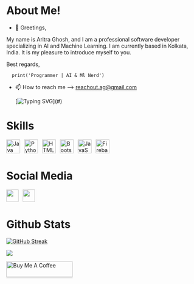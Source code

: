 # About Me!
- 👋 Greetings, 

My name is Aritra Ghosh, and I am a professional software developer specializing in AI and Machine Learning. I am currently based in Kolkata, India. It is my pleasure to introduce myself to you. 

Best regards,

      print('Programmer | AI & Ml Nerd')

- 📫 How to reach me --> reachout.ag@gmail.com

  [![Typing SVG](https://readme-typing-svg.herokuapp.com?font=Hack+Nerd+Font&duration=3000&pause=1000&vCenter=true&width=500&separator=%3C&lines=Nice+to+meet+you.+I+am+AritraGhosh+%F0%9F%98%8A%3CLet's+create+something+awesome+%F0%9F%99%8C%3CSystem.out.println(%22Hello+World!%22);%3COMG!!+Now+I+know+programming+%F0%9F%98%9D%3CHey%2C+why+are+you+still+observing+me%3F+%F0%9F%A4%A8%3CDid+you+fall+in+love+with+me%3F+%F0%9F%98%9D%3CWhat!%3F+Why+are+you+still+waiting%3F+%F0%9F%98%91%3CNo!!+I+won't+accept+your+proposal+%F0%9F%98%92%3COkay!+Fine!+Keep+waiting!!!+%F0%9F%98%92%3CStill+waiting+huh!+%F0%9F%A4%A8%3CLooks+like+you+won't+leave+%F0%9F%A4%A5%3COkay!+Fine!!!+I+am+saying+it!!!+%F0%9F%98%91%3CI+love+you+too+%E2%9D%A4%EF%B8%8F%3CWhat!%3F+You+say+this+was+cringe%3F+%F0%9F%98%91%3CThen+why+were+you+waiting+for+so+long%3F+%F0%9F%98%91%3CYou....+%F0%9F%98%92%3CWell%2C+you+may+leave+now+%F0%9F%98%92%3CAgain+why+are+you+waiting!%3F+%F0%9F%98%91%3COkay!+Bye!+I+am+leaving+you!+%F0%9F%91%8B%3Citsyourap+left+the+chat...%3Citsyourap+joined+the+chat+again...)](#)

# Skills
<p align="left">
  <a href="https://www.oracle.com/java/" target="_blank" rel="noreferrer"><img src="https://raw.githubusercontent.com/danielcranney/readme-generator/main/public/icons/skills/java-colored.svg" width="36" height="36" alt="Java" /></a>&ensp;
  <a href="https://www.python.org/" target="_blank" rel="noreferrer"><img src="https://raw.githubusercontent.com/danielcranney/readme-generator/main/public/icons/skills/python-colored.svg" width="36" height="36" alt="Python" /></a>&ensp;
  <a href="https://developer.mozilla.org/en-US/docs/Glossary/HTML5" target="_blank" rel="noreferrer"><img src="https://raw.githubusercontent.com/danielcranney/readme-generator/main/public/icons/skills/html5-colored.svg" width="36" height="36" alt="HTML5" /></a>&ensp;
 <a href="https://getbootstrap.com/" target="_blank" rel="noreferrer"><img src="https://raw.githubusercontent.com/danielcranney/readme-generator/main/public/icons/skills/bootstrap-colored.svg" width="36" height="36" alt="Bootstrap" /></a>&ensp;
 <a href="https://www.javascript.com/" target="_blank" rel="noreferrer"><img src="https://raw.githubusercontent.com/danielcranney/readme-generator/main/public/icons/skills/javascript-colored.svg" width="36" height="36" alt="JavaScript" /></a>&ensp;
 <a href="https://firebase.google.com/" target="_blank" rel="noreferrer"><img src="https://raw.githubusercontent.com/danielcranney/readme-generator/main/public/icons/skills/firebase-colored.svg" width="36" height="36" alt="Firebase" /></a>&ensp;
 
  # Social Media
<a href="https://www.twitter.com/Cyco_Programmer" target="_blank" rel="noreferrer"><img src="https://raw.githubusercontent.com/danielcranney/readme-generator/main/public/icons/socials/twitter.svg" width="32" height="32" /></a>&ensp;
  <a href="https://www.linkedin.com/in/aritra-ghosh-68851a261/" target="_blank" rel="noreferrer"><img src="https://raw.githubusercontent.com/danielcranney/readme-generator/main/public/icons/socials/linkedin.svg" width="32" height="32" /></a>&ensp;

  # Github Stats
  [![GitHub Streak](http://github-readme-streak-stats.herokuapp.com?user=cyco-programmer)](https://git.io/streak-stats)
  
 ![](https://komarev.com/ghpvc/?username=your-github-cyco-programmer)

 <a href="https://www.buymeacoffee.com/cyco_programmer" target="_blank"><img src="https://www.buymeacoffee.com/assets/img/custom_images/orange_img.png" alt="Buy Me A Coffee" style="height: 41px !important;width: 174px !important;box-shadow: 0px 3px 2px 0px rgba(190, 190, 190, 0.5) !important;-webkit-box-shadow: 0px 3px 2px 0px rgba(190, 190, 190, 0.5) !important;" ></a>
